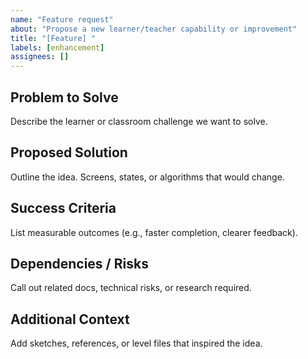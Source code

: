 ```yaml
---
name: "Feature request"
about: "Propose a new learner/teacher capability or improvement"
title: "[Feature] "
labels: [enhancement]
assignees: []
---
```


## Problem to Solve
Describe the learner or classroom challenge we want to solve.

## Proposed Solution
Outline the idea. Screens, states, or algorithms that would change.

## Success Criteria
List measurable outcomes (e.g., faster completion, clearer feedback).

## Dependencies / Risks
Call out related docs, technical risks, or research required.

## Additional Context
Add sketches, references, or level files that inspired the idea.
